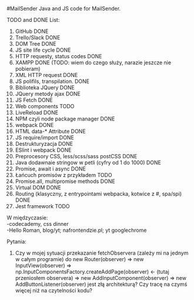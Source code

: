 #MailSender
Java and JS code for MailSender.

TODO and DONE List:
1. GitHub DONE 
2. Trello/Slack DONE 
3. DOM Tree DONE 
4. JS site life cycle DONE 
5. HTTP requesty, status codes DONE 
6. XAMPP DONE (TODO: wiem do czego służy, narazie jeszcze nie pobieram)
7. XML HTTP request DONE 
8. JS polifils, transpilation. DONE 
9. Biblioteka JQuery DONE 
10. JQuery metody ajax DONE 
11. JS Fetch DONE
12. Web components TODO
13. LiveReload DONE 
14. NPM czyli node package manager DONE
15. webpack DONE
16. HTML data-* Attribute DONE
17. JS require/import DONE
18. Destrukturyzacja DONE 
19. ESlint i webpack DONE
20. Preprocesory CSS, less/scss/sass postCSS DONE
21. Java dodawnaie stringow w petli (cyfry od 1 do 1000) DONE
22. Promise, await i async DONE
23. Łańcuch promisów z przykładem TODO
24. Promise.all, multipromise methods DONE 
25. Virtual DOM DONE
26. Routing (klasyczny, z entrypointami webpacka, kotwice z #, spa/spi) DONE
27. Jest framework TODO

W międzyczasie:  
-codecademy, css dinner  
-Hello Roman, blog/yt; nafrontendzie.pl; yt googlechrome

Pytania:
1. Czy w mojej sytuacji przekazanie fetchObservera (zależy mi na jednym w całym programie) do 
new Router(observer) 
=> new InputView(observer) 
=> np.InputComponentsFactory.createAddPage(observer)  <- (tutaj przeniosłem observera)
=> new AddInputComponent(observer)
=> new AddButtonListener(observer)
jest złą architekturą? Czy tracę na czymś więcej niż na czytelności kodu?